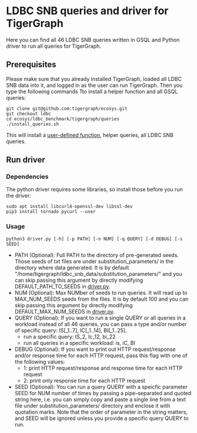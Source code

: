 # LDBC SNB queries and driver for TigerGraph

Here you can find all 46 LDBC SNB queries written in GSQL and Python driver to run all queries for TigerGraph.

## Prerequisites

Please make sure that you already installed TigerGraph, loaded all LDBC SNB data into it, and logged in as the user can run TigerGraph.
Then you type the following commands Tto install a helper function and all GSQL queries:

```
git clone git@github.com:tigergraph/ecosys.git
git checkout ldbc
cd ecosys/ldbc_benchmark/tigergraph/queries
./install_queries.sh
```

This will install a [user-defined function](https://docs.tigergraph.com/dev/gsql-ref/querying/operators-functions-and-expressions#user-defined-functions), helper queries, all LDBC SNB queries.

## Run driver

### Dependencies

The python driver requires some libraries, so install those before you run the driver:

```
sudo apt install libcurl4-openssl-dev libssl-dev
pip3 install tornado pycurl --user
```

### Usage

```
python3 driver.py [-h] [-p PATH] [-n NUM] [-q QUERY] [-d DEBUG] [-s SEED]
```

* PATH (Optional): Full PATH to the directory of pre-generated seeds. Those seeds of txt files are under substitution_parameters/ in the directory where data generated. It is by default "/home/tigergraph/ldbc_snb_data/substitution_parameters/" and you can skip passing this argument by directly modifying DEFAULT_PATH_TO_SEEDS in [driver.py](https://github.com/tigergraph/ecosys/blob/ldbc/ldbc_benchmark/tigergraph/queries/driver.py#L19).
* NUM (Optional): Max NUMber of seeds to run queries. It will read up to MAX_NUM_SEEDS seeds from the files. It is by default 100 and you can skip passing this argument by directly modifying DEFAULT_MAX_NUM_SEEDS in [driver.py](https://github.com/tigergraph/ecosys/blob/ldbc/ldbc_benchmark/tigergraph/queries/driver.py#L20).
* QUERY (Optional): If you want to run a single QUERY or all queries in a workload instead of all 46 queries, you can pass a type and/or number of specific query: IS[_1..7], IC[_1..14], BI[_1..25]. 
  * run a specific query: IS_2, Ic_12, bi_22
  * run all queries in a specific workload: is, iC, BI
* DEBUG (Optional): If you want to print out HTTP request/response and/or response time for each HTTP request, pass this flag with one of the following values:
  * 1: print HTTP request/response and response time for each HTTP request
  * 2: print only response time for each HTTP request
* SEED (Optional): You can run a query QUERY with a speicfic parameter SEED for NUM number of times by passing a pipe-separated and quoted string here, i.e. you can simply copy and paste a single line from a text file under substitution_parameters/ directory and enclose it with quotation marks. Note that the order of parameter in the string matters, and SEED will be ignored unless you provide a specific query QUERY to run.